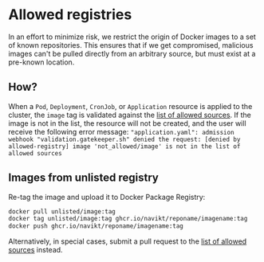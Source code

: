 # Allowed registries

In an effort to minimize risk, we restrict the origin of Docker images to a set of known repositories.
This ensures that if we get compromised, malicious images can't be pulled directly from an arbitrary source,
but must exist at a pre-known location.

## How?
When a `Pod`, `Deployment`, `CronJob`, or `Application` resource is applied to
the cluster, the `image` tag is validated against the [list of allowed sources].
If the image is not in the list, the resource will not be created, and the user
will receive the following error message: `"application.yaml": admission
webhook "validation.gatekeeper.sh" denied the request: [denied by
allowed-registry] image 'not_allowed/image' is not in the list of allowed
sources`

## Images from unlisted registry
Re-tag the image and upload it to Docker Package Registry:

```bash
docker pull unlisted/image:tag
docker tag unlisted/image:tag ghcr.io/navikt/reponame/imagename:tag
docker push ghcr.io/navikt/reponame/imagename:tag
```

Alternatively, in special cases, submit a pull request to the [list of allowed sources] instead.

[list of allowed sources]: https://github.com/nais/image-verification/blob/main/data/valid-images.yaml
